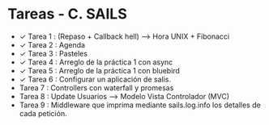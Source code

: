 # Tareas - C. SAILS

* ✓ Tarea 1 : (Repaso + Callback hell) --> Hora UNIX + Fibonacci    
* ✓ Tarea 2 : Agenda
* ✓ Tarea 3 : Pasteles
* ✓ Tarea 4 : Arreglo de la práctica 1 con async                     
* ✓ Tarea 5 : Arreglo de la práctica 1 con bluebird
* ✓ Tarea 6 : Configurar un aplicación de salis.
*  Tarea 7 : Controllers con waterfall y promesas
*  Tarea 8 : Update Usuarios --> Modelo Vista Controlador (MVC)
*  Tarea 9 : Middleware que imprima mediante sails.log.info los detalles de cada petición.
